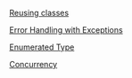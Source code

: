 [Reusing classes](src/main/java/com/lun/reusingclass/)

[Error Handling with Exceptions](src/main/java/com/lun/exception/)

[Enumerated Type](src/main/java/com/lun/enumerated/)

[Concurrency](src/main/java/com/lun/concurrency/)

